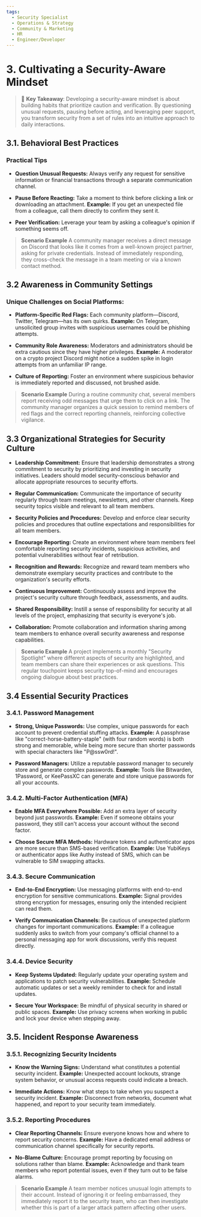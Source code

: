 ```yaml
---
tags:
  - Security Specialist
  - Operations & Strategy
  - Community & Marketing
  - HR
  - Engineer/Developer
---
```


# 3. Cultivating a Security-Aware Mindset

> 🔑 **Key Takeaway**: Developing a security-aware mindset is about building habits that prioritize caution and verification. By questioning unusual requests, pausing before acting, and leveraging peer support, you transform security from a set of rules into an intuitive approach to daily interactions.

## 3.1. Behavioral Best Practices

### Practical Tips

- **Question Unusual Requests:**
Always verify any request for sensitive information or financial transactions through a separate communication channel.

- **Pause Before Reacting:**
Take a moment to think before clicking a link or downloading an attachment. **Example:** If you get an unexpected file from a colleague, call them directly to confirm they sent it.

- **Peer Verification:**
Leverage your team by asking a colleague's opinion if something seems off.

> **Scenario Example**
A community manager receives a direct message on Discord that looks like it comes from a well-known project partner, asking for private credentials. Instead of immediately responding, they cross-check the message in a team meeting or via a known contact method.

## 3.2 Awareness in Community Settings

### Unique Challenges on Social Platforms:

- **Platform-Specific Red Flags:**
Each community platform—Discord, Twitter, Telegram—has its own quirks.
**Example:** On Telegram, unsolicited group invites with suspicious usernames could be phishing attempts.

- **Community Role Awareness:**
Moderators and administrators should be extra cautious since they have higher privileges.
**Example:** A moderator on a crypto project Discord might notice a sudden spike in login attempts from an unfamiliar IP range.

- **Culture of Reporting:**
Foster an environment where suspicious behavior is immediately reported and discussed, not brushed aside.

> **Scenario Example**
During a routine community chat, several members report receiving odd messages that urge them to click on a link. The community manager organizes a quick session to remind members of red flags and the correct reporting channels, reinforcing collective vigilance.

## 3.3 Organizational Strategies for Security Culture

- **Leadership Commitment:**
Ensure that leadership demonstrates a strong commitment to security by prioritizing and investing in security initiatives. Leaders should model security-conscious behavior and allocate appropriate resources to security efforts.

- **Regular Communication:**
Communicate the importance of security regularly through team meetings, newsletters, and other channels. Keep security topics visible and relevant to all team members.

- **Security Policies and Procedures:**
Develop and enforce clear security policies and procedures that outline expectations and responsibilities for all team members.

- **Encourage Reporting:**
Create an environment where team members feel comfortable reporting security incidents, suspicious activities, and potential vulnerabilities without fear of retribution.

- **Recognition and Rewards:**
Recognize and reward team members who demonstrate exemplary security practices and contribute to the organization's security efforts.

- **Continuous Improvement:**
Continuously assess and improve the project's security culture through feedback, assessments, and audits.

- **Shared Responsibility:**
Instill a sense of responsibility for security at all levels of the project, emphasizing that security is everyone's job.

- **Collaboration:**
Promote collaboration and information sharing among team members to enhance overall security awareness and response capabilities.

> **Scenario Example**
A project implements a monthly "Security Spotlight" where different aspects of security are highlighted, and team members can share their experiences or ask questions. This regular touchpoint keeps security top-of-mind and encourages ongoing dialogue about best practices.

## 3.4 Essential Security Practices

### 3.4.1. Password Management

- **Strong, Unique Passwords:**
Use complex, unique passwords for each account to prevent credential stuffing attacks.
**Example:** A passphrase like "correct-horse-battery-staple" (with four random words) is both strong and memorable, while being more secure than shorter passwords with special characters like "P@ssw0rd!".

- **Password Managers:**
Utilize a reputable password manager to securely store and generate complex passwords.
**Example:** Tools like Bitwarden, 1Password, or KeePassXC can generate and store unique passwords for all your accounts.

### 3.4.2. Multi-Factor Authentication (MFA)

- **Enable MFA Everywhere Possible:**
Add an extra layer of security beyond just passwords.
**Example:** Even if someone obtains your password, they still can't access your account without the second factor.

- **Choose Secure MFA Methods:**
Hardware tokens and authenticator apps are more secure than SMS-based verification.
**Example:** Use YubiKeys or authenticator apps like Authy instead of SMS, which can be vulnerable to SIM swapping attacks.

### 3.4.3. Secure Communication

- **End-to-End Encryption:**
Use messaging platforms with end-to-end encryption for sensitive communications.
**Example:** Signal provides strong encryption for messages, ensuring only the intended recipient can read them.

- **Verify Communication Channels:**
Be cautious of unexpected platform changes for important communications.
**Example:** If a colleague suddenly asks to switch from your company's official channel to a personal messaging app for work discussions, verify this request directly.

### 3.4.4. Device Security

- **Keep Systems Updated:**
Regularly update your operating system and applications to patch security vulnerabilities.
**Example:** Schedule automatic updates or set a weekly reminder to check for and install updates.

- **Secure Your Workspace:**
Be mindful of physical security in shared or public spaces.
**Example:** Use privacy screens when working in public and lock your device when stepping away.

## 3.5. Incident Response Awareness

### 3.5.1. Recognizing Security Incidents

- **Know the Warning Signs:**
Understand what constitutes a potential security incident.
**Example:** Unexpected account lockouts, strange system behavior, or unusual access requests could indicate a breach.

- **Immediate Actions:**
Know what steps to take when you suspect a security incident.
**Example:** Disconnect from networks, document what happened, and report to your security team immediately.

### 3.5.2. Reporting Procedures

- **Clear Reporting Channels:**
Ensure everyone knows how and where to report security concerns.
**Example:** Have a dedicated email address or communication channel specifically for security reports.

- **No-Blame Culture:**
Encourage prompt reporting by focusing on solutions rather than blame.
**Example:** Acknowledge and thank team members who report potential issues, even if they turn out to be false alarms.

> **Scenario Example**
A team member notices unusual login attempts to their account. Instead of ignoring it or feeling embarrassed, they immediately report it to the security team, who can then investigate whether this is part of a larger attack pattern affecting other users.